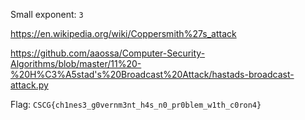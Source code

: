 Small exponent: `3`

https://en.wikipedia.org/wiki/Coppersmith%27s_attack

https://github.com/aaossa/Computer-Security-Algorithms/blob/master/11%20-%20H%C3%A5stad's%20Broadcast%20Attack/hastads-broadcast-attack.py

Flag: `CSCG{ch1nes3_g0vernm3nt_h4s_n0_pr0blem_w1th_c0ron4}`
